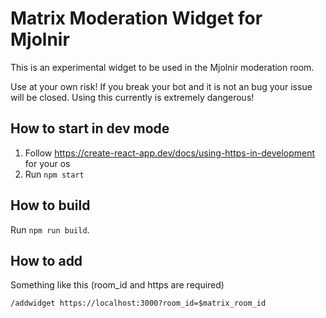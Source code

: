 # Matrix Moderation Widget for Mjolnir

This is an experimental widget to be used in the Mjolnir moderation room.

Use at your own risk! If you break your bot and it is not an bug your issue will be closed.
Using this currently is extremely dangerous!

## How to start in dev mode

1. Follow https://create-react-app.dev/docs/using-https-in-development for your os
2. Run `npm start`


## How to build

Run `npm run build`.

## How to add

Something like this (room_id and https are required)

`/addwidget https://localhost:3000?room_id=$matrix_room_id`